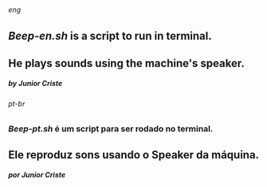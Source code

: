 ###### _eng_
## _Beep-en.sh_ is a script to run in terminal. 
## He plays sounds using the machine's speaker.
##### by Junior Criste

###### _pt-br_
### _Beep-pt.sh_ é um script para ser rodado no terminal.
## Ele reproduz sons usando o Speaker da máquina.
##### por Junior Criste
